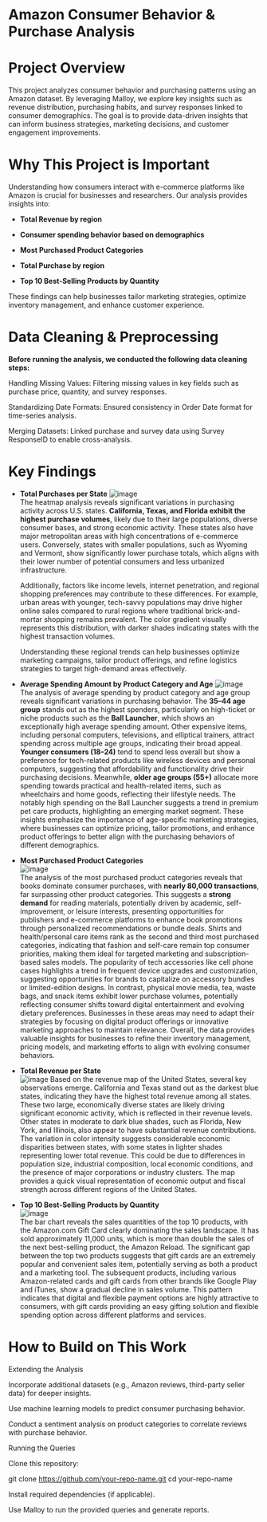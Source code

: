 # Amazon Consumer Behavior & Purchase Analysis

# Project Overview

This project analyzes consumer behavior and purchasing patterns using an Amazon dataset. By leveraging Malloy, we explore key insights such as revenue distribution, purchasing habits, and survey responses linked to consumer demographics. The goal is to provide data-driven insights that can inform business strategies, marketing decisions, and customer engagement improvements.

# Why This Project is Important

Understanding how consumers interact with e-commerce platforms like Amazon is crucial for businesses and researchers. Our analysis provides insights into:

* **Total Revenue by region**

* **Consumer spending behavior based on demographics**

* **Most Purchased Product Categories**
  
* **Total Purchase by region**

* **Top 10 Best-Selling Products by Quantity**

These findings can help businesses tailor marketing strategies, optimize inventory management, and enhance customer experience.

# Data Cleaning & Preprocessing

**Before running the analysis, we conducted the following data cleaning steps:**

Handling Missing Values: Filtering missing values in key fields such as purchase price, quantity, and survey responses.

Standardizing Date Formats: Ensured consistency in Order Date format for time-series analysis.

Merging Datasets: Linked purchase and survey data using Survey ResponseID to enable cross-analysis.

# Key Findings

* **Total Purchases per State**
![image](https://github.com/user-attachments/assets/80fd4cc6-07ea-4163-85c4-d77418a0809a)  
  The heatmap analysis reveals significant variations in purchasing activity across U.S. states. **California, Texas, and Florida exhibit the highest purchase volumes**, likely due to their large populations, diverse consumer bases, and strong economic activity. These states also have major metropolitan areas with high concentrations of e-commerce users. Conversely, states with smaller populations, such as Wyoming and Vermont, show significantly lower purchase totals, which aligns with their lower number of potential consumers and less urbanized infrastructure.

  Additionally, factors like income levels, internet penetration, and regional shopping preferences may contribute to these differences. For example, urban areas with younger, tech-savvy populations may drive higher online sales compared to rural regions where traditional brick-and-mortar shopping remains prevalent. The color gradient visually represents this distribution, with darker shades indicating states with the highest transaction volumes.

  Understanding these regional trends can help businesses optimize marketing campaigns, tailor product offerings, and refine logistics strategies to target high-demand areas effectively.
* **Average Spending Amount by Product Category and Age**
![image](https://github.com/user-attachments/assets/42921ea6-5de2-4be5-a7c7-66101aa2c517)  
  The analysis of average spending by product category and age group reveals significant variations in purchasing behavior. The **35–44 age group** stands out as the highest spenders, particularly on high-ticket or niche products such as the **Ball Launcher**, which shows an exceptionally high average spending amount. Other expensive items, including personal computers, televisions, and elliptical trainers, attract spending across multiple age groups, indicating their broad appeal. **Younger consumers (18–24)** tend to spend less overall but show a preference for tech-related products like wireless devices and personal computers, suggesting that affordability and functionality drive their purchasing decisions. Meanwhile, **older age groups (55+)** allocate more spending towards practical and health-related items, such as wheelchairs and home goods, reflecting their lifestyle needs. The notably high spending on the Ball Launcher suggests a trend in premium pet care products, highlighting an emerging market segment. These insights emphasize the importance of age-specific marketing strategies, where businesses can optimize pricing, tailor promotions, and enhance product offerings to better align with the purchasing behaviors of different demographics.
* **Most Purchased Product Categories**  
![image](https://github.com/user-attachments/assets/17574f8a-9bf5-422a-b937-d1d89d0fcb8e)  
  The analysis of the most purchased product categories reveals that books dominate consumer purchases, with **nearly 80,000 transactions**, far surpassing other product categories. This suggests a **strong demand** for reading materials, potentially driven by academic, self-improvement, or leisure interests, presenting opportunities for publishers and e-commerce platforms to enhance book promotions through personalized recommendations or bundle deals. Shirts and health/personal care items rank as the second and third most purchased categories, indicating that fashion and self-care remain top consumer priorities, making them ideal for targeted marketing and subscription-based sales models. The popularity of tech accessories like cell phone cases highlights a trend in frequent device upgrades and customization, suggesting opportunities for brands to capitalize on accessory bundles or limited-edition designs. In contrast, physical movie media, tea, waste bags, and snack items exhibit lower purchase volumes, potentially reflecting consumer shifts toward digital entertainment and evolving dietary preferences. Businesses in these areas may need to adapt their strategies by focusing on digital product offerings or innovative marketing approaches to maintain relevance. Overall, the data provides valuable insights for businesses to refine their inventory management, pricing models, and marketing efforts to align with evolving consumer behaviors.
* **Total Revenue per State**  
![image](https://github.com/user-attachments/assets/e16b93d7-658e-4a3e-ae59-6dcb9bc8fd7c)
  Based on the revenue map of the United States, several key observations emerge. California and Texas stand out as the darkest blue states, indicating they have the highest total revenue among all states. These two large, economically diverse states are likely driving significant economic activity, which is reflected in their revenue levels. Other states in moderate to dark blue shades, such as Florida, New York, and Illinois, also appear to have substantial revenue contributions. The variation in color intensity suggests considerable economic disparities between states, with some states in lighter shades representing lower total revenue. This could be due to differences in population size, industrial composition, local economic conditions, and the presence of major corporations or industry clusters. The map provides a quick visual representation of economic output and fiscal strength across different regions of the United States.
* **Top 10 Best-Selling Products by Quantity**  
![image](https://github.com/user-attachments/assets/692c6a3a-d0fc-4623-8f0e-eeadd280faa2)  
  The bar chart reveals the sales quantities of the top 10 products, with the Amazon.com Gift Card clearly dominating the sales landscape. It has sold approximately 11,000 units, which is more than double the sales of the next best-selling product, the Amazon Reload. The significant gap between the top two products suggests that gift cards are an extremely popular and convenient sales item, potentially serving as both a product and a marketing tool. The subsequent products, including various Amazon-related cards and gift cards from other brands like Google Play and iTunes, show a gradual decline in sales volume. This pattern indicates that digital and flexible payment options are highly attractive to consumers, with gift cards providing an easy gifting solution and flexible spending option across different platforms and services.


# How to Build on This Work

Extending the Analysis

Incorporate additional datasets (e.g., Amazon reviews, third-party seller data) for deeper insights.

Use machine learning models to predict consumer purchasing behavior.

Conduct a sentiment analysis on product categories to correlate reviews with purchase behavior.

Running the Queries

Clone this repository:

git clone https://github.com/your-repo-name.git
cd your-repo-name

Install required dependencies (if applicable).

Use Malloy to run the provided queries and generate reports.



